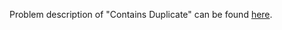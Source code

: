 Problem description of "Contains Duplicate" can be found [here](https://leetcode.com/problems/contains-duplicate/).